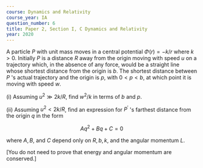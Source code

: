 ```yaml
---
course: Dynamics and Relativity
course_year: IA
question_number: 6
title: Paper 2, Section I, C Dynamics and Relativity
year: 2020
---
```




A particle $P$ with unit mass moves in a central potential $\Phi(r)=-k / r$ where $k>0$. Initially $P$ is a distance $R$ away from the origin moving with speed $u$ on a trajectory which, in the absence of any force, would be a straight line whose shortest distance from the origin is $b$. The shortest distance between $P$ 's actual trajectory and the origin is $p$, with $0<p<b$, at which point it is moving with speed $w$.

(i) Assuming $u^{2} \gg 2 k / R$, find $w^{2} / k$ in terms of $b$ and $p$.

(ii) Assuming $u^{2}<2 k / R$, find an expression for $P^{\prime}$ 's farthest distance from the origin $q$ in the form

$$A q^{2}+B q+C=0$$

where $A, B$, and $C$ depend only on $R, b, k$, and the angular momentum $L$.

[You do not need to prove that energy and angular momentum are conserved.]